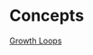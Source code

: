 # Concepts

[Growth Loops](Concepts%20fea289365e5a40c5b090c42383a63ff9/Growth%20Loops%20159a6b9532de4dca9e52e8aa91cf2240.md)